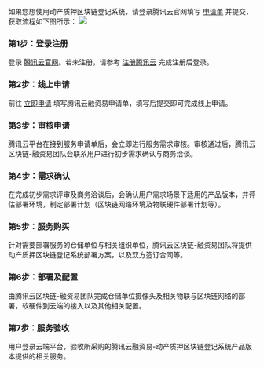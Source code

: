 如果您想使用动产质押区块链登记系统，请登录腾讯云官网填写 [申请单](https://cloud.tencent.com/apply/p/fflkcxjygk7) 并提交，获取流程如下图所示：
![](https://main.qcloudimg.com/raw/feea7ee7296c837a3f8a1279467c11ee.png)

### 第1步：登录注册
登录 [腾讯云官网](https://cloud.tencent.com/)。若未注册，请参考 [注册腾讯云](https://cloud.tencent.com/document/product/378/17985) 完成注册后登录。

### 第2步：线上申请
前往 [立即申请](https://cloud.tencent.com/apply/p/fflkcxjygk7) 填写腾讯云融资易申请单，填写后提交即可完成线上申请。

### 第3步：审核申请
腾讯云平台在接到服务申请单后，会立即进行服务需求审核。审核通过后，腾讯云区块链-融资易团队会联系用户进行初步需求确认与商务洽谈。

### 第4步：需求确认
在完成初步需求评审及商务洽谈后，会确认用户需求场景下适用的产品版本，并评估部署环境，制定部署计划（区块链网络环境及物联硬件部署计划等）。

### 第5步：服务购买
针对需要部署服务的仓储单位与相关组织单位，腾讯云区块链-融资易团队将提供动产质押区块链登记系统部署方案，以及双方签订合同等。

### 第6步：部署及配置
由腾讯云区块链-融资易团队完成仓储单位摄像头及相关物联与区块链网络的部署，软硬件到云端的接入以及其他相关配置。

### 第7步：服务验收
用户登录云端平台，验收所采购的腾讯云融资易-动产质押区块链登记系统产品版本提供的相关服务。
